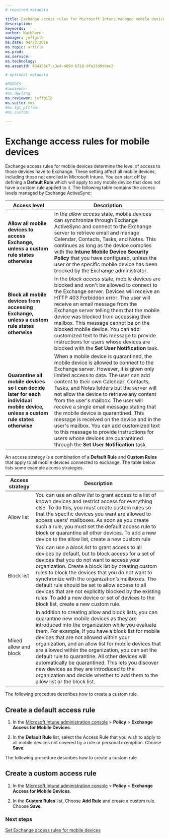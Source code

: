 ```yaml
---
# required metadata

title: Exchange access rules for Microsoft Intune managed mobile devices | Microsoft Intune
description:
keywords:
author: NathBarn
manager: jeffgilb
ms.date: 04/28/2016
ms.topic: article
ms.prod:
ms.service:
ms.technology:
ms.assetid: 484156c7-c3c4-469d-b718-9fa33d9d0ec2

# optional metadata

#ROBOTS:
#audience:
#ms.devlang:
ms.reviewer: jeffgilb
ms.suite: ems
#ms.tgt_pltfrm:
#ms.custom:

---
```


# Exchange access rules for mobile devices
Exchange access rules for mobile devices determine the level of access to those devices have to Exchange. These setting affect all mobile devices, including those not enrolled in Microsoft Intune. You can start off by defining a **Default Rule** which will apply to any mobile device that does not have a custom rule applied to it. The following table contains the access levels managed by Exchange ActiveSync:

|Access level|Description|
|----------------|---------------|
|**Allow all mobile devices to access Exchange, unless a custom rule states otherwise**|In the *allow access* state, mobile devices can synchronize through Exchange ActiveSync and connect to the Exchange server to retrieve email and manage Calendar, Contacts, Tasks, and Notes. This continues as long as the device complies with the **Intune Mobile Device Security Policy** that you have configured, unless the user or the specific mobile device has been blocked by the Exchange administrator.|
|**Block all mobile devices from accessing Exchange, unless a custom rule states otherwise**|In the *block access* state, mobile devices are blocked and won't be allowed to connect to the Exchange server. Devices will receive an HTTP 403 Forbidden error. The user will receive an email message from the Exchange server telling them that the mobile device was blocked from accessing their mailbox. This message cannot be on the blocked mobile device. You can add customized text to this message to provide instructions for users whose devices are blocked with the **Set User Notification** task.|
|**Quarantine all mobile devices so I can decide later for each individual mobile device, unless a custom rule states otherwise**|When a mobile device is quarantined, the mobile device is allowed to connect to the Exchange server. However, it is given only limited access to data. The user can add content to their own Calendar, Contacts, Tasks, and Notes folders but the server will not allow the device to retrieve any content from the user's mailbox. The user will receive a single email message stating that the mobile device is quarantined. This message is received on the device and in the user's mailbox. You can add customized text to this message to provide instructions for users whose devices are quarantined through the **Set User Notification** task.|

An access strategy is a combination of a **Default Rule** and **Custom Rules** that apply to all mobile devices connected to exchange. The table below lists some example access strategies.

|Access strategy|Description|
|-------------------|---------------|
|Allow list|You can use an *allow list* to grant access to a list of known devices and restrict access for everything else. To do this, you must create custom rules so that the specific devices you want are allowed to access users' mailboxes. As soon as you create such a rule, you must set the default access rule to block or quarantine all other devices. To add a new device to the allow list, create a new custom rule|
|Block list|You can use a *block list* to grant access to all devices by default, but to block access for a set of devices that you do not want to access your organization. Create a block list by creating custom rules to block the devices that you do not want to synchronize with the organization’s mailboxes. The default rule should be set to allow access to all devices that are not explicitly blocked by the existing rules. To add a new device or set of devices to the block list, create a new custom rule.|
|Mixed allow and block|In addition to creating allow and block lists, you can quarantine new mobile devices as they are introduced into the organization while you evaluate them. For example, if you have a block list for mobile devices that are not allowed within your organization, and an allow list for mobile devices that are allowed within the organization, you can set the default rule to quarantine. All other devices will automatically be quarantined. This lets you discover new devices as they are introduced to the organization and decide whether to add them to the allow list or the block list.|
The following procedure describes how to create a custom rule.

## Create a default access rule

1.  In the [Microsoft Intune administration console](http://manage.microsoft.com) &gt; **Policy** &gt; **Exchange Access for Mobile Devices**.

2.  In the **Default Rule** list, select the Access Rule that you wish to apply to all mobile devices not covered by a rule or personal exemption. Choose **Save**.

The following procedure describes how to create a custom rule.

## Create a custom access rule

1. In the [Microsoft Intune administration console](http://manage.microsoft.com) &gt; **Policy** &gt; **Exchange Access for Mobile Devices**.

2.  In the **Custom Rules** list, Choose **Add Rule** and create a custom rule. Choose **Save**.

### Next steps
[Set Exchange access rules for mobile devices](exchange-access-rules-for-mobile-devices.md)
